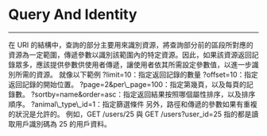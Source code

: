 # Query And Identity

---

在 URI 的結構中，查詢的部分主要用來識別資源，將查詢部分前的區段所對應的資源為一定範圍，傳遞參數以識別該範圍內的特定資源。因此，如果該資源返回記錄眾多，應該提供參數供使用者傳遞，讓使用者依其所需設定參數值，以進一步識別所需的資源。
就像以下範例
?limit=10：指定返回記錄的數量 ?offset=10：指定返回記錄的開始位置。 ?page=2&per\\_page=100：指定第幾頁，以及每頁的記錄數。 ?sortby=name&order=asc：指定返回結果按照哪個屬性排序，以及排序順序。 ?animal\\_type\\_id=1：指定篩選條件
另外，路徑和傳遞的參數如果有重複的狀況是允許的。
例如，GET /users/25 與 GET /users?user_id=25 指的都是讀取用戶識別碼為 25 的用戶資料。

